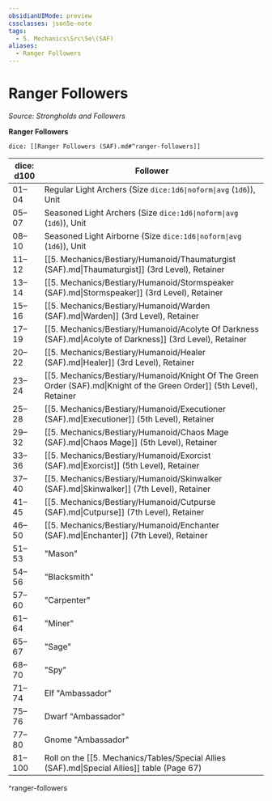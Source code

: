 ```yaml
---
obsidianUIMode: preview
cssclasses: json5e-note
tags:
  - 5. Mechanics\Src\5e\(SAF)
aliases:
  - Ranger Followers
---
```

# Ranger Followers
*Source: Strongholds and Followers* 

**Ranger Followers**

`dice: [[Ranger Followers (SAF).md#^ranger-followers]]`

| dice: d100 | Follower |
|------------|----------|
| 01–04 | Regular Light Archers (Size `dice:1d6\|noform\|avg` (`1d6`)), Unit |
| 05–07 | Seasoned Light Archers (Size `dice:1d6\|noform\|avg` (`1d6`)), Unit |
| 08–10 | Seasoned Light Airborne (Size `dice:1d6\|noform\|avg` (`1d6`)), Unit |
| 11–12 | [[5. Mechanics/Bestiary/Humanoid/Thaumaturgist (SAF).md\|Thaumaturgist]] (3rd Level), Retainer |
| 13–14 | [[5. Mechanics/Bestiary/Humanoid/Stormspeaker (SAF).md\|Stormspeaker]] (3rd Level), Retainer |
| 15–16 | [[5. Mechanics/Bestiary/Humanoid/Warden (SAF).md\|Warden]] (3rd Level), Retainer |
| 17–19 | [[5. Mechanics/Bestiary/Humanoid/Acolyte Of Darkness (SAF).md\|Acolyte of Darkness]] (3rd Level), Retainer |
| 20–22 | [[5. Mechanics/Bestiary/Humanoid/Healer (SAF).md\|Healer]] (3rd Level), Retainer |
| 23–24 | [[5. Mechanics/Bestiary/Humanoid/Knight Of The Green Order (SAF).md\|Knight of the Green Order]] (5th Level), Retainer |
| 25–28 | [[5. Mechanics/Bestiary/Humanoid/Executioner (SAF).md\|Executioner]] (5th Level), Retainer |
| 29–32 | [[5. Mechanics/Bestiary/Humanoid/Chaos Mage (SAF).md\|Chaos Mage]] (5th Level), Retainer |
| 33–36 | [[5. Mechanics/Bestiary/Humanoid/Exorcist (SAF).md\|Exorcist]] (5th Level), Retainer |
| 37–40 | [[5. Mechanics/Bestiary/Humanoid/Skinwalker (SAF).md\|Skinwalker]] (7th Level), Retainer |
| 41–45 | [[5. Mechanics/Bestiary/Humanoid/Cutpurse (SAF).md\|Cutpurse]] (7th Level), Retainer |
| 46–50 | [[5. Mechanics/Bestiary/Humanoid/Enchanter (SAF).md\|Enchanter]] (7th Level), Retainer |
| 51–53 | "Mason" |
| 54–56 | "Blacksmith" |
| 57–60 | "Carpenter" |
| 61–64 | "Miner" |
| 65–67 | "Sage" |
| 68–70 | "Spy" |
| 71–74 | Elf "Ambassador" |
| 75–76 | Dwarf "Ambassador" |
| 77–80 | Gnome "Ambassador" |
| 81–100 | Roll on the [[5. Mechanics/Tables/Special Allies (SAF).md\|Special Allies]] table (Page 67) |
^ranger-followers
